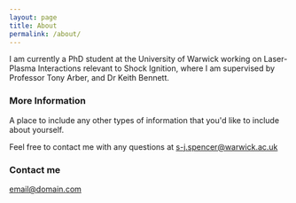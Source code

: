 ```yaml
---
layout: page
title: About
permalink: /about/
---
```


I am currently a PhD student at the University of Warwick working on Laser-Plasma Interactions relevant to Shock Ignition, where I am supervised by Professor Tony Arber, and Dr Keith Bennett.

### More Information

A place to include any other types of information that you'd like to include about yourself.

Feel free to contact me with any questions at [s-j.spencer@warwick.ac.uk](mailto:s-j.spencer@warwick.ac/uk)

### Contact me

[email@domain.com](mailto:email@domain.com)
